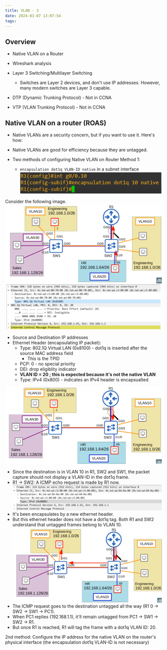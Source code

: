 ```yaml
---
title: VLAN - 3
date: 2024-03-07 13:07:54
tags:
---
```

## Overview
- Native VLAN on a Router
- Wireshark analysis
- Layer 3 Switching/Multilayer Switching
	- Switches are Layer 2 devices, and don't use IP addresses. However, many modern switches are Layer 3 capable. 

- DTP (Dynamic Trunking Protocol) - Not in CCNA
- VTP (VLAN Trunking Protocol) - Not in CCNA


## Native VLAN on a router (ROAS)
- Native VLANs are a security concern, but if you want to use it. Here's how:
- Native VLANs are good for efficiency because they are untagged. 


- Two methods of configuring Native VLAN on Router
Method 1: 
	- `encapsulation dot1q VLAN-ID native` in a subnet interface
![](../../images/Pasted%20image%2020240307131313.png)

Consider the following image. 
![](../../images/Pasted%20image%2020240307131753.png)
![](../../images/Pasted%20image%2020240307131808.png)
- Source and Destination IP addresses
- Ethernet Header (encapsulating IP packet):
	- Type: 802.1Q Virtual LAN (0x8100) - dot1q is inserted after the source MAC address field
		- This is the TPID
	- PCP: 0 - no special priority
	- DEI: drop eligiblity indicator
	- **VLAN ID = 20 ; this is expected because it's not the native VLAN**
	- Type: IPv4 (0x800) - indicates an IPv4 header is encapsualted

![](../../images/Pasted%20image%2020240307132129.png)
- Since the destination is in VLAN 10 in R1, SW2 and SW1, the packet capture should not display a VLAN-ID in the dot1q frame. 
- R1 -> SW2: A ICMP echo request is made by R1 now.
![](../../images/Pasted%20image%2020240307132251.png)
- It's been encapsulates by a new ethernet header. 
- But this ethernet header does not have a dot1q tag. Both R1 and SW2 understand that untagged frames belong to VLAN 10. 
![](../../images/Pasted%20image%2020240307132409.png)
- The ICMP request goes to the destination untagged all the way (R1 0 -> SW2 -> SW1 -> PC1).
- When PC1 replies (192.168.1.1), it'll remain untagged from PC1 -> SW1 -> SW2 -> R1. 
- But once R1 is reached, R1 will tag the frame with a dot1q VLAN ID: 20. 




2nd method: Configure the IP address for the native VLAN on the router's physical interface (the encapsulation dot1q VLAN-ID is not necessary)
